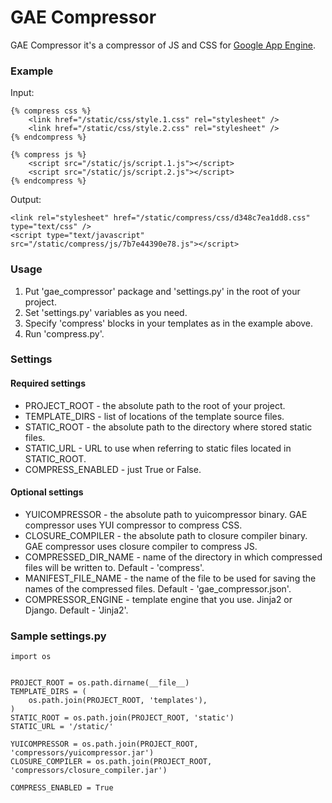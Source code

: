 # GAE Compressor #

GAE Compressor it's a compressor of JS and CSS for [Google App Engine](https://developers.google.com/appengine/).

### Example ###
Input:
```
{% compress css %}
    <link href="/static/css/style.1.css" rel="stylesheet" />
    <link href="/static/css/style.2.css" rel="stylesheet" />
{% endcompress %}

{% compress js %}
    <script src="/static/js/script.1.js"></script>
    <script src="/static/js/script.2.js"></script>
{% endcompress %}
```

Output:
```
<link rel="stylesheet" href="/static/compress/css/d348c7ea1dd8.css" type="text/css" />
<script type="text/javascript" src="/static/compress/js/7b7e44390e78.js"></script>
```

### Usage ###
1. Put 'gae_compressor' package and 'settings.py' in the root of your project.
2. Set 'settings.py' variables as you need.
3. Specify 'compress' blocks in your templates as in the example above. 
4. Run 'compress.py'.

### Settings ###
#### Required settings ####
* PROJECT_ROOT - the absolute path to the root of your project.
* TEMPLATE_DIRS - list of locations of the template source files.
* STATIC_ROOT - the absolute path to the directory where stored static files.
* STATIC_URL - URL to use when referring to static files located in STATIC_ROOT.
* COMPRESS_ENABLED - just True or False.

#### Optional settings ####
* YUICOMPRESSOR - the absolute path to yuicompressor binary. GAE compressor uses YUI compressor to compress CSS.
* CLOSURE_COMPILER - the absolute path to closure compiler binary. GAE compressor uses closure compiler to compress JS.
* COMPRESSED_DIR_NAME - name of the directory in which compressed files will be written to. Default - 'compress'.
* MANIFEST_FILE_NAME - the name of the file to be used for saving the names of the compressed files. Default - 'gae_compressor.json'.
* COMPRESSOR_ENGINE - template engine that you use. Jinja2 or Django. Default - 'Jinja2'.

### Sample settings.py ###
```
import os


PROJECT_ROOT = os.path.dirname(__file__)
TEMPLATE_DIRS = (
    os.path.join(PROJECT_ROOT, 'templates'),
)
STATIC_ROOT = os.path.join(PROJECT_ROOT, 'static')
STATIC_URL = '/static/'

YUICOMPRESSOR = os.path.join(PROJECT_ROOT, 'compressors/yuicompressor.jar')
CLOSURE_COMPILER = os.path.join(PROJECT_ROOT, 'compressors/closure_compiler.jar')

COMPRESS_ENABLED = True
```